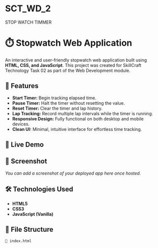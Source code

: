 # SCT_WD_2
STOP WATCH TIMMER
# ⏱️ Stopwatch Web Application

An interactive and user-friendly stopwatch web application built using **HTML, CSS, and JavaScript**. This project was created for SkillCraft Technology Task 02 as part of the Web Development module.

## 🌟 Features

- **Start Timer:** Begin tracking elapsed time.
- **Pause Timer:** Halt the timer without resetting the value.
- **Reset Timer:** Clear the timer and lap history.
- **Lap Tracking:** Record multiple lap intervals while the timer is running.
- **Responsive Design:** Fully functional on both desktop and mobile devices.
- **Clean UI:** Minimal, intuitive interface for effortless time tracking.

## 🚀 Live Demo

## 📸 Screenshot

_You can add a screenshot of your deployed app here once hosted._

## 🛠️ Technologies Used

- **HTML5**
- **CSS3**
- **JavaScript (Vanilla)**

## 📂 File Structure

```bash
📁 index.html
